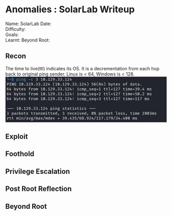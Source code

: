 # Anomalies : SolarLab Writeup

Name: SolarLab
Date:  
Difficulty:  
Goals:  
Learnt:
Beyond Root:

## Recon

The time to live(ttl) indicates its OS. It is a decrementation from each hop back to original ping sender. Linux is < 64, Windows is < 128.
![ping](HackTheBox/Retired-Machines/SolarLab/Screenshots/ping.png)
	
## Exploit

## Foothold

## Privilege Escalation

## Post Root Reflection

## Beyond Root


